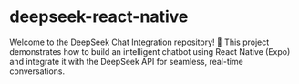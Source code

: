 # deepseek-react-native
Welcome to the DeepSeek Chat Integration repository! 🚀 This project demonstrates how to build an intelligent chatbot using React Native (Expo) and integrate it with the DeepSeek API for seamless, real-time conversations.
